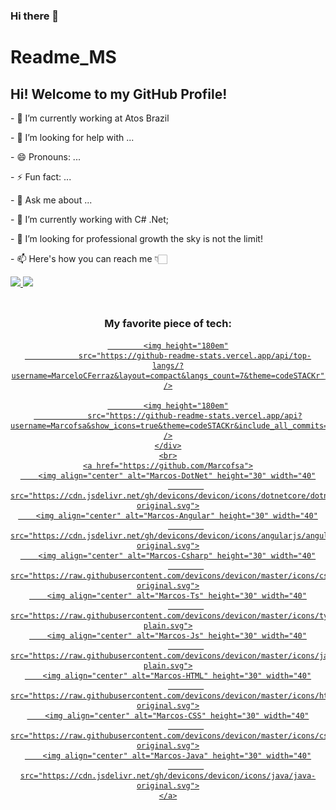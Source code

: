 ### Hi there 👋

# Readme_MS



<!--
**Marcofsa/Readme_MS** is a ✨ _special_ ✨ repository because its `README.md` (this file) appears on your GitHub profile.

Here are some ideas to get you started:

-->

## Hi! Welcome to my GitHub Profile!

<div>
    <p>
        - 🔭 I’m currently working at Atos Brazil
    </p>
    <p>
        - 🤔 I’m looking for help with ...
    </p>
    <p>
        - 😄 Pronouns: ...
    </p>
    <p>
        - ⚡ Fun fact: ...
    </p>
    <p>
        - 💬 Ask me about ...
    </p>
    <p>
        - 🧠 I’m currently working with C# .Net;
    </p>
    <p>
        - 🔭 I’m looking for professional growth the sky is not the limit!
    </p>
    <p>
        - 📫 Here's how you can reach me 👇🏻
    </p>
</div>

<div>
    <a href="https://www.linkedin.com/in/marcos-antonio-alves-de-sá-filho-4852311a7/" target="_blank">
        <img src="https://img.shields.io/badge/-LinkedIn-%230077B5?style=for-the-badge&logo=linkedin&logoColor=white"
            target="_blank">
    </a>
    <a href="mailto:marcofsaoperacional@outlook.com">
        <img src="https://img.shields.io/badge/-Outlook-%23333?style=for-the-badge&logo=outlook&logoColor=white"
            target="_blank">
    </a>

</div>

<br>


##

<div align="center" style="display: inline_block">
    <h3>
        My favorite piece of tech:
    </h3>
    <div align="center">
        <a href="https://github.com/Marcofsa">

            <img height="180em"
                src="https://github-readme-stats.vercel.app/api/top-langs/?username=MarceloCFerraz&layout=compact&langs_count=7&theme=codeSTACKr" />

            <img height="180em"
                src="https://github-readme-stats.vercel.app/api?username=Marcofsa&show_icons=true&theme=codeSTACKr&include_all_commits=true&count_private=true" />
    </div>
    <br>
    <a href="https://github.com/Marcofsa">
        <img align="center" alt="Marcos-DotNet" height="30" width="40"
            src="https://cdn.jsdelivr.net/gh/devicons/devicon/icons/dotnetcore/dotnetcore-original.svg">
        <img align="center" alt="Marcos-Angular" height="30" width="40"
            src="https://cdn.jsdelivr.net/gh/devicons/devicon/icons/angularjs/angularjs-original.svg">
        <img align="center" alt="Marcos-Csharp" height="30" width="40"
            src="https://raw.githubusercontent.com/devicons/devicon/master/icons/csharp/csharp-original.svg">
        <img align="center" alt="Marcos-Ts" height="30" width="40"
            src="https://raw.githubusercontent.com/devicons/devicon/master/icons/typescript/typescript-plain.svg">
        <img align="center" alt="Marcos-Js" height="30" width="40"
            src="https://raw.githubusercontent.com/devicons/devicon/master/icons/javascript/javascript-plain.svg">
        <img align="center" alt="Marcos-HTML" height="30" width="40"
            src="https://raw.githubusercontent.com/devicons/devicon/master/icons/html5/html5-original.svg">
        <img align="center" alt="Marcos-CSS" height="30" width="40"
            src="https://raw.githubusercontent.com/devicons/devicon/master/icons/css3/css3-original.svg">
        <img align="center" alt="Marcos-Java" height="30" width="40"
            src="https://cdn.jsdelivr.net/gh/devicons/devicon/icons/java/java-original.svg">
    </a>

</div>
